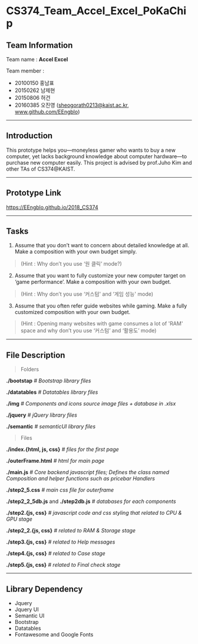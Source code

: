 
# CS374_Team_Accel_Excel_PoKaChip

## Team Information
Team name : **Accel Excel**

Team member :
- 20100150 홍남표
- 20150262 남제현
- 20150806 허건
- 20160385 오진영 (sheogorath0213@kaist.ac.kr, www.github.com/EEngblo)

-------------------------
## Introduction

This prototype helps you—moneyless gamer who wants to buy a new computer, yet lacks background knowledge about computer hardware—to purchase new computer easily. This project is advised by prof.Juho Kim and other TAs of CS374@KAIST.

-------------------------
## Prototype Link

https://EEngblo.github.io/2018_CS374

---------------------------
## Tasks

1.  Assume that you don’t want to concern about detailed knowledge at all. Make a composition with your own budget simply.
> (Hint : Why don’t you use ‘원 클릭’ mode?)

2.  Assume that you want to fully customize your new computer target on ‘game performance’. Make a composition with your own budget.
> (Hint : Why don’t you use ‘커스텀' and ‘게임 성능' mode)

3.  Assume that you often refer guide websites while gaming. Make a fully customized composition with your own budget.
> (Hint : Opening many websites with game consumes a lot of 'RAM' space and why don’t you use ‘커스텀’ and ‘활용도’ mode)

--------------------------
## File Description

> Folders

**./bootstap** *# Bootstrap library files*

**./datatables** *# Datatables library files*

**./img** *# Components and icons source image files + database in .xlsx*

**./jquery** *# jQuery library files*

**./semantic** *# semanticUI library files*

> Files

**./index.{html, js, css}** *# files for the first page*


**./outerFrame.html** *# html for main page*

**./main.js** *# Core backend javascript files; Defines the class named Composition and helper functions such as pricebar Handlers*

**./step2_5.css** *# main css file for outerframe*


**./step2_2_5db.js** and **./step2db.js** *# databases for each components*

**./step2.{js, css}** *# javascript code and css styling that related to CPU & GPU stage*

**./step2_2.{js, css}** *# related to RAM & Storage stage*

**./step3.{js, css}** *# related to Help messages*

**./step4.{js, css}** *# related to Case stage*

**./step5.{js, css}** *# related to Final check stage*

-------------------------
## Library Dependency

 - Jquery
 - Jquery UI
 - Semantic UI
 - Bootstrap
 - Datatables
 - Fontawesome and Google Fonts

